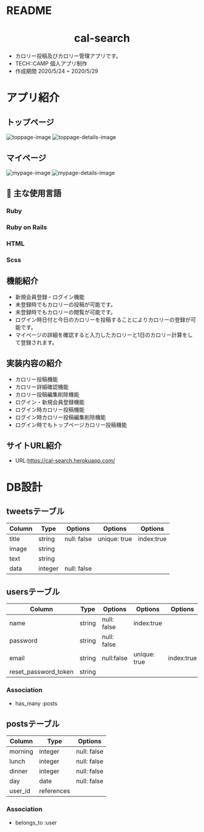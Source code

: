 # README
<h1 align="center">cal-search</h1>

- カロリー投稿及びカロリー管理アプリです。
- TECH::CAMP 個人アプリ制作
- 作成期間 2020/5/24 ~ 2020/5/29

# アプリ紹介
## トップページ
![toppage-image](https://user-images.githubusercontent.com/64839248/85504704-7ddf7e00-b627-11ea-9a76-84bb99a38779.png)
![toppage-details-image](https://user-images.githubusercontent.com/64839248/85508967-0c57fd80-b630-11ea-8ffb-49a3eedb54b5.png)

## マイページ
![mypage-image](https://user-images.githubusercontent.com/64839248/85509052-3dd0c900-b630-11ea-9beb-ef3499475712.png)
![mypage-details-image](https://user-images.githubusercontent.com/64839248/85508791-b1260b00-b62f-11ea-9ef2-3b3c4152ac9a.png)

## :paperclip: 主な使用言語
### Ruby
### Ruby on Rails
### HTML
### Scss

## 機能紹介
- 新規会員登録・ログイン機能
- 未登録時でもカロリーの投稿が可能です。
- 未登録時でもカロリーの閲覧が可能です。
- ログイン時日付と今日のカロリーを投稿することによりカロリーの登録が可能です。
- マイページの詳細を確認すると入力したカロリーと1日のカロリー計算をして登録されます。 

## 実装内容の紹介
- カロリー投稿機能
- カロリー詳細確認機能
- カロリー投稿編集削除機能
- ログイン・新規会員登録機能
- ログイン時カロリー投稿機能
- ログイン時カロリー投稿編集削除機能
- ログイン時でもトップページカロリー投稿機能

## サイトURL紹介
- URL:https://cal-search.herokuapp.com/

# DB設計

## tweetsテーブル

|Column|Type|Options|Options|Options|
|------|----|-------|-------|-------|
|title|string|null: false|unique: true|index:true|
|image|string|
|text|string|
|data|integer|null: false|

## usersテーブル

|Column|Type|Options|Options|Options|
|------|----|-------|-------|-------|
|name|string|null: false|index:true|
|password|string|null: false|
|email|string|null:false|unique: true|index:true|
|reset_password_token|string|

### Association
- has_many :posts

## postsテーブル

|Column|Type|Options|
|------|----|-------|
|morning|integer|null: false|
|lunch|integer|null: false|
|dinner|integer|null: false|
|day|date|null: false|
|user_id|references|

### Association
- belongs_to :user
